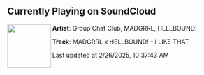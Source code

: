 ## Currently Playing on SoundCloud

[<img align="left" width="100" src="https://i1.sndcdn.com/artworks-sZc9GNGjzGXuSyyk-gyZrHQ-t500x500.png">](https://soundcloud.com/groupchatclub/madgrrl-x-hellbound-i-like-that?in=itshellbound/sets/madgrrl-x-hellbound-i-like)

**Artist**: Group Chat Club, MADGRRL, HELLBOUND! 

**Track**: MADGRRL x HELLBOUND! - I LIKE THAT

Last updated at 2/26/2025, 10:37:43 AM
